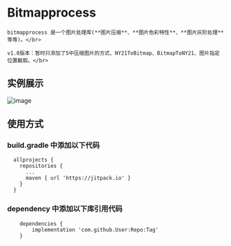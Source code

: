 # Bitmapprocess

    bitmapprocess 是一个图片处理库(**图片压缩**、**图片色彩特性**、**图片灰阶处理**等等)。</br>
    
    v1.0版本：暂时只添加了5中压缩图片的方式、NY21ToBitmap、BitmapToNY21、图片指定位置截取。</br>
    
## 实例展示

![image](https://github.com/linhaojian/Bitmapprocess/blob/master/video/bitmapprocess.gif)
    
## 使用方式
  ### build.gradle 中添加以下代码
   
      allprojects {
        repositories {
          ...
          maven { url 'https://jitpack.io' }
        }
      }
   
   
   ### dependency 中添加以下库引用代码
    
     	dependencies {
		    implementation 'com.github.User:Repo:Tag'
	    }
   
   
   

